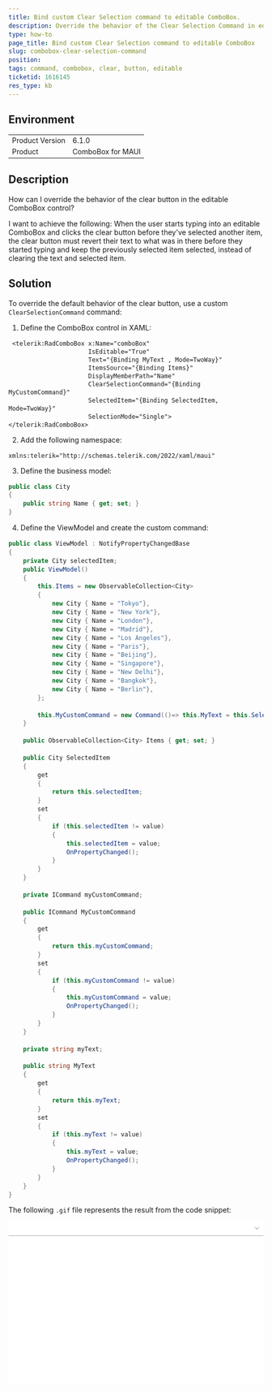 ```yaml
---
title: Bind custom Clear Selection command to editable ComboBox.
description: Override the behavior of the Clear Selection Command in editable ComboBox by using the custom command.
type: how-to
page_title: Bind custom Clear Selection command to editable ComboBox
slug: combobox-clear-selection-command
position: 
tags: command, combobox, clear, button, editable 
ticketid: 1616145
res_type: kb
---
```


## Environment
<table>
    <tbody>
        <tr>
            <td>Product Version</td>
            <td>6.1.0</td>
        </tr>
        <tr>
            <td>Product</td>
            <td>ComboBox for MAUI</td>
        </tr>
    </tbody>
</table>


## Description

How can I override the behavior of the clear button in the editable ComboBox control?

I want to achieve the following: When the user starts typing into an editable ComboBox and clicks the clear button before they've selected another item, the clear button must revert their text to what was in there before they started typing and keep the previously selected item selected, instead of clearing the text and selected item.

## Solution

To override the default behavior of the clear button, use a custom `ClearSelectionCommand` command:

1. Define the ComboBox control in XAML:

```XAML
 <telerik:RadComboBox x:Name="comboBox"
                      IsEditable="True"
                      Text="{Binding MyText , Mode=TwoWay}"
                      ItemsSource="{Binding Items}"
                      DisplayMemberPath="Name"
                      ClearSelectionCommand="{Binding MyCustomCommand}"
                      SelectedItem="{Binding SelectedItem, Mode=TwoWay}"
                      SelectionMode="Single">
</telerik:RadComboBox>
```

2. Add the following namespace:

```XAML 
xmlns:telerik="http://schemas.telerik.com/2022/xaml/maui"
```

3. Define the business model:

```C#
public class City
{
    public string Name { get; set; }
}
```

4. Define the ViewModel and create the custom command:

```C#
public class ViewModel : NotifyPropertyChangedBase
{
    private City selectedItem;
    public ViewModel()
    {
        this.Items = new ObservableCollection<City>
        {
            new City { Name = "Tokyo"},
            new City { Name = "New York"},
            new City { Name = "London"},
            new City { Name = "Madrid"},
            new City { Name = "Los Angeles"},
            new City { Name = "Paris"},
            new City { Name = "Beijing"},
            new City { Name = "Singapore"},
            new City { Name = "New Delhi"},
            new City { Name = "Bangkok"},
            new City { Name = "Berlin"},
        };
         
        this.MyCustomCommand = new Command(()=> this.MyText = this.SelectedItem.Name);
    }

    public ObservableCollection<City> Items { get; set; }

    public City SelectedItem
    {
        get
        {
            return this.selectedItem;
        }
        set
        {
            if (this.selectedItem != value)
            {
                this.selectedItem = value;
                OnPropertyChanged();
            }
        }
    }

    private ICommand myCustomCommand;

    public ICommand MyCustomCommand
    {
        get
        {
            return this.myCustomCommand;
        }
        set
        {
            if (this.myCustomCommand != value)
            {
                this.myCustomCommand = value;
                OnPropertyChanged();
            }
        }
    }

    private string myText;

    public string MyText
    {
        get
        {
            return this.myText;
        }
        set
        {
            if (this.myText != value)
            {
                this.myText = value;
                OnPropertyChanged();
            }
        }
    }
}
```

The following `.gif` file represents the result from the code snippet:

![.NET MAUI ComboBox Clear Button with command](images/combobox-clear-selection.gif)

